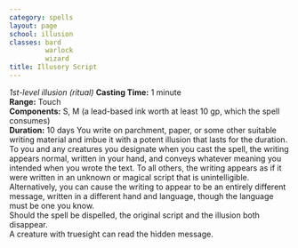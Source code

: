 ```yaml
---
category: spells
layout: page
school: illusion
classes: bard
         warlock
         wizard
title: Illusory Script 
---
```

_1st-level illusion (ritual)_ 
**Casting Time:** 1 minute    
**Range:** Touch    
**Components:** S, M (a lead-based ink worth at least 10 gp, which the spell consumes)   
**Duration:** 10 days 
You write on parchment, paper, or some other suitable writing material and imbue it with a potent illusion that lasts for the duration.    
To you and any creatures you designate when you cast the spell, the writing appears normal, written in your hand, and conveys whatever meaning you intended when you wrote the text. To all others, the writing appears as if it were written in an unknown or magical script that is unintelligible. Alternatively, you can cause the writing to appear to be an entirely different message, written in a different hand and language, though the language must be one you know.    
Should the spell be dispelled, the original script and the illusion both disappear.    
A creature with truesight can read the hidden message. 